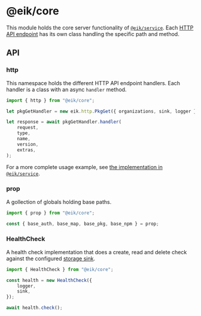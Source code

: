 # @eik/core

This module holds the core server functionality of [`@eik/service`](https://github.com/eik-lib/service#readme).
Each [HTTP API endpoint](https://eik.dev/docs/server/http-api) has
its own class handling the specific path and method.

## API

### http

This namespace holds the different HTTP API endpoint handlers. Each handler is a class with an async `handler` method.

```js
import { http } from "@eik/core";

let pkgGetHandler = new eik.http.PkgGet({ organizations, sink, logger });

let response = await pkgGetHandler.handler(
	request,
	type,
	name,
	version,
	extras,
);
```

For a more complete usage example, see
[the implementation in `@eik/service`](https://github.com/eik-lib/service/blob/00c85c1d366df50b688a82e62e5890381df11b0f/lib/main.js#L76-L113).

### prop

A gollection of globals holding base paths.

```js
import { prop } from "@eik/core";

const { base_auth, base_map, base_pkg, base_npm } = prop;
```

### HealthCheck

A health check implementation that does a create, read and delete check
against the configured [storage sink](https://eik.dev/docs/server/storage).

```js
import { HealthCheck } from "@eik/core";

const health = new HealthCheck({
	logger,
	sink,
});

await health.check();
```
